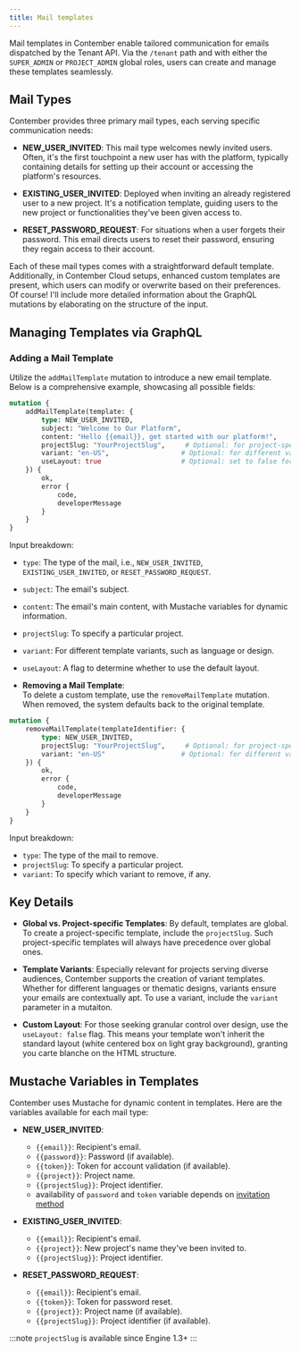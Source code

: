 ```yaml
---
title: Mail templates
---
```


Mail templates in Contember enable tailored communication for emails dispatched by the Tenant API. Via the `/tenant` path and with either the `SUPER_ADMIN` or `PROJECT_ADMIN` global roles, users can create and manage these templates seamlessly.

## Mail Types
Contember provides three primary mail types, each serving specific communication needs:

- **NEW_USER_INVITED**: This mail type welcomes newly invited users. Often, it's the first touchpoint a new user has with the platform, typically containing details for setting up their account or accessing the platform's resources.

- **EXISTING_USER_INVITED**: Deployed when inviting an already registered user to a new project. It's a notification template, guiding users to the new project or functionalities they've been given access to.

- **RESET_PASSWORD_REQUEST**: For situations when a user forgets their password. This email directs users to reset their password, ensuring they regain access to their account.

Each of these mail types comes with a straightforward default template. Additionally, in Contember Cloud setups, enhanced custom templates are present, which users can modify or overwrite based on their preferences.
Of course! I'll include more detailed information about the GraphQL mutations by elaborating on the structure of the input.

## Managing Templates via GraphQL

### Adding a Mail Template  
  Utilize the `addMailTemplate` mutation to introduce a new email template. Below is a comprehensive example, showcasing all possible fields:

   ```graphql
   mutation {
       addMailTemplate(template: {
           type: NEW_USER_INVITED,
           subject: "Welcome to Our Platform",
           content: "Hello {{email}}, get started with our platform!",
           projectSlug: "YourProjectSlug",     # Optional: for project-specific templates
           variant: "en-US",                  # Optional: for different variants like locales
           useLayout: true                    # Optional: set to false for custom designs
       }) {
           ok,
           error {
               code,
               developerMessage
           }
       }
   }
   ```
  Input breakdown:
- `type`: The type of the mail, i.e., `NEW_USER_INVITED`, `EXISTING_USER_INVITED`, or `RESET_PASSWORD_REQUEST`.
- `subject`: The email's subject.
- `content`: The email's main content, with Mustache variables for dynamic information.
- `projectSlug`: To specify a particular project.
- `variant`: For different template variants, such as language or design.
- `useLayout`: A flag to determine whether to use the default layout.

- **Removing a Mail Template**:  
To delete a custom template, use the `removeMailTemplate` mutation. When removed, the system defaults back to the original template.

 ```graphql
 mutation {
     removeMailTemplate(templateIdentifier: {
         type: NEW_USER_INVITED,
         projectSlug: "YourProjectSlug",     # Optional: for project-specific templates
         variant: "en-US"                   # Optional: for different variants like locales
     }) {
         ok,
         error {
             code,
             developerMessage
         }
     }
 }
 ```
Input breakdown:
- `type`: The type of the mail to remove.
- `projectSlug`: To specify a particular project.
- `variant`: To specify which variant to remove, if any.

## Key Details

- **Global vs. Project-specific Templates**: By default, templates are global. To create a project-specific template, include the `projectSlug`. Such project-specific templates will always have precedence over global ones.

- **Template Variants**: Especially relevant for projects serving diverse audiences, Contember supports the creation of variant templates. Whether for different languages or thematic designs, variants ensure your emails are contextually apt. To use a variant, include the `variant` parameter in a mutaiton.

- **Custom Layout**: For those seeking granular control over design, use the `useLayout: false` flag. This means your template won't inherit the standard layout (white centered box on light gray background), granting you carte blanche on the HTML structure.

## Mustache Variables in Templates

Contember uses Mustache for dynamic content in templates. Here are the variables available for each mail type:

- **NEW_USER_INVITED**:
  - `{{email}}`: Recipient's email.
  - `{{password}}`: Password (if available).
  - `{{token}}`: Token for account validation (if available).
  - `{{project}}`: Project name.
  - `{{projectSlug}}`: Project identifier.
  - availability of `password` and `token` variable depends on [invitation method](./invites.md#password-handling)

- **EXISTING_USER_INVITED**:
  - `{{email}}`: Recipient's email.
  - `{{project}}`: New project's name they've been invited to.
  - `{{projectSlug}}`: Project identifier.

- **RESET_PASSWORD_REQUEST**:
  - `{{email}}`: Recipient's email.
  - `{{token}}`: Token for password reset.
  - `{{project}}`: Project name (if available).
  - `{{projectSlug}}`: Project identifier (if available).

:::note
`projectSlug` is available since Engine 1.3+
:::
